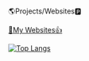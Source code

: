 🌎Projects/Websites🅿

[📕My Websites👍](https://wysitehome.netlify.app/)

[![Top Langs](https://github-readme-stats.vercel.app/api/top-langs/?username=aerolixdev)](https://github.com/aerolixdev/Aerolixdev)
